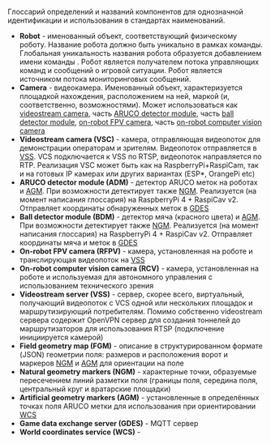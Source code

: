 Глоссарий определений и названий компонентов для однозначной идентификации и использования в стандартах наименований.

- **Robot** - именованный объект, соответствующий физическому роботу. Название робота должно быть уникально в рамках команды. Глобальная уникальность названия робота образуется добавлением имени команды <Team>.<Robot> Робот является получателем потока управляющих команд и сообщений о игровой ситуации. Робот является источником потока мониторинговых сообщений.
- **Camera** - видеокамера. Именованный объект, характеризуется площадкой нахождения, расположением на ней, маркой (и, соответственно, возможностями). Может использоваться как [videostream camera](#VSC), часть [ARUCO detector module](#ADM), часть [ball detector module](#BDM), [on-robot FPV camera](#RFPV), часть [on-robot computer vision camera](#RCV)
- **<a name="VSC"><a>Videostream camera (VSC)** - камера, отправляющая видеопоток для демонстрации операторам и зрителям. Видеопоток отправляется в [VSS](#VSS). VCS подключается к VSS по RTSP, видеопоток направляется по RTP. Реализация VSC может быть как на RaspberryPi+RaspiCam, так и на готовых IP камерах или других вариантах (ESP*, OrangePi etc)
- **<a name="ADM"><a>ARUCO detector module (ADM)** - детектор ARUCO меток на роботах и [AGM](#AGM). При возможности детектирует также [NGM](#NGM). Реализуется (на момент написания глоссария) на RaspberryPi 4 + RaspiCav v2. Отправляет координаты обнаруженных меток в [GDES](#GDES)
- **<a name="BDM"><a>Ball detector module (BDM)** - детектор мяча (красного цвета) и [AGM](#AGM). При возможности детектирует также [NGM](#NGM). Реализуется (на момент написания глоссария) на RaspberryPi 4 + RaspiCav v2. Отправляет координаты мяча и меток в [GDES](#GDES)
- **<a name="RFPV"><a>On-robot FPV camera (RFPV)** - камера, установленная на роботе и транслирующая видеопоток на [VSS](#VSS)
- **<a name="RCV"><a>On-robot computer vision camera (RCV)** - камера, установленная на роботе и используемая для автономного управления с использованием технического зрения
- **<a name="VSS"><a>Videostream server (VSS)** - сервер, скорее всего, виртуальный, получающий видеопоток с VCS одной или нескольких площадок и маршрутизирующий потребителям. Помимо собственно videostream сервера содержит OpenVPN сервер для создания тоннелей до маршрутизаторов для использования RTSP (подключение инициируется камерой)
- **<a name="NGM"><a>Field geometry map (FGM)** - описание в структурированном формате (JSON) геометрии поля: размеров и расположения ворот и маркеров [NGM](#NGM) и [AGM](#AGM) для ориентации на поле
- **<a name="NGM"><a>Natural geometry markers (NGM)** - характерные точки, образуемые пересечением линий разметки поля (границы поля, середина поля, центральный круг и вратарские площадки)
- **<a name="AGM"><a>Artificial geometry markers (AGM)** - установленные в определённых точках поля ARUCO метки для использования при ориентировании [WCS](#WCS)
- **<a name="GDES"><a>Game data exchange server (GDES)** - MQTT сервер
- **<a name="WCS"><a>World coordinates service (WCS)** - 
